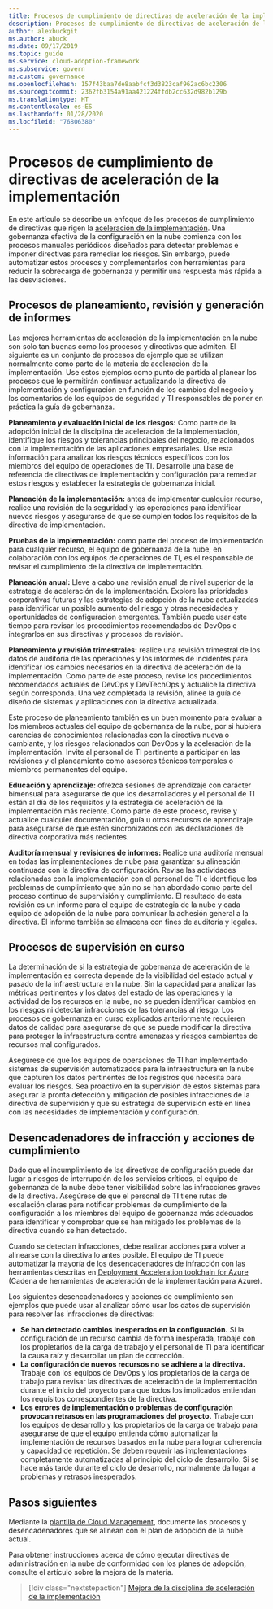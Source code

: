 ```yaml
---
title: Procesos de cumplimiento de directivas de aceleración de la implementación
description: Procesos de cumplimiento de directivas de aceleración de la implementación
author: alexbuckgit
ms.author: abuck
ms.date: 09/17/2019
ms.topic: guide
ms.service: cloud-adoption-framework
ms.subservice: govern
ms.custom: governance
ms.openlocfilehash: 157f43baa7de8aabfcf3d3823caf962ac6bc2306
ms.sourcegitcommit: 2362fb3154a91aa421224ffdb2cc632d982b129b
ms.translationtype: HT
ms.contentlocale: es-ES
ms.lasthandoff: 01/28/2020
ms.locfileid: "76806380"
---
```

# <a name="deployment-acceleration-policy-compliance-processes"></a>Procesos de cumplimiento de directivas de aceleración de la implementación

En este artículo se describe un enfoque de los procesos de cumplimiento de directivas que rigen la [aceleración de la implementación](./index.md). Una gobernanza efectiva de la configuración en la nube comienza con los procesos manuales periódicos diseñados para detectar problemas e imponer directivas para remediar los riesgos. Sin embargo, puede automatizar estos procesos y complementarlos con herramientas para reducir la sobrecarga de gobernanza y permitir una respuesta más rápida a las desviaciones.

## <a name="planning-review-and-reporting-processes"></a>Procesos de planeamiento, revisión y generación de informes

Las mejores herramientas de aceleración de la implementación en la nube son solo tan buenas como los procesos y directivas que admiten. El siguiente es un conjunto de procesos de ejemplo que se utilizan normalmente como parte de la materia de aceleración de la implementación. Use estos ejemplos como punto de partida al planear los procesos que le permitirán continuar actualizando la directiva de implementación y configuración en función de los cambios del negocio y los comentarios de los equipos de seguridad y TI responsables de poner en práctica la guía de gobernanza.

**Planeamiento y evaluación inicial de los riesgos:** Como parte de la adopción inicial de la disciplina de aceleración de la implementación, identifique los riesgos y tolerancias principales del negocio, relacionados con la implementación de las aplicaciones empresariales. Use esta información para analizar los riesgos técnicos específicos con los miembros del equipo de operaciones de TI. Desarrolle una base de referencia de directivas de implementación y configuración para remediar estos riesgos y establecer la estrategia de gobernanza inicial.

**Planeación de la implementación:** antes de implementar cualquier recurso, realice una revisión de la seguridad y las operaciones para identificar nuevos riesgos y asegurarse de que se cumplen todos los requisitos de la directiva de implementación.

**Pruebas de la implementación:** como parte del proceso de implementación para cualquier recurso, el equipo de gobernanza de la nube, en colaboración con los equipos de operaciones de TI, es el responsable de revisar el cumplimiento de la directiva de implementación.

**Planeación anual:** Lleve a cabo una revisión anual de nivel superior de la estrategia de aceleración de la implementación. Explore las prioridades corporativas futuras y las estrategias de adopción de la nube actualizadas para identificar un posible aumento del riesgo y otras necesidades y oportunidades de configuración emergentes. También puede usar este tiempo para revisar los procedimientos recomendados de DevOps e integrarlos en sus directivas y procesos de revisión.

**Planeamiento y revisión trimestrales:** realice una revisión trimestral de los datos de auditoría de las operaciones y los informes de incidentes para identificar los cambios necesarios en la directiva de aceleración de la implementación. Como parte de este proceso, revise los procedimientos recomendados actuales de DevOps y DevTechOps y actualice la directiva según corresponda. Una vez completada la revisión, alinee la guía de diseño de sistemas y aplicaciones con la directiva actualizada.

Este proceso de planeamiento también es un buen momento para evaluar a los miembros actuales del equipo de gobernanza de la nube, por si hubiera carencias de conocimientos relacionadas con la directiva nueva o cambiante, y los riesgos relacionados con DevOps y la aceleración de la implementación. Invite al personal de TI pertinente a participar en las revisiones y el planeamiento como asesores técnicos temporales o miembros permanentes del equipo.

**Educación y aprendizaje:** ofrezca sesiones de aprendizaje con carácter bimensual para asegurarse de que los desarrolladores y el personal de TI están al día de los requisitos y la estrategia de aceleración de la implementación más reciente. Como parte de este proceso, revise y actualice cualquier documentación, guía u otros recursos de aprendizaje para asegurarse de que estén sincronizados con las declaraciones de directiva corporativa más recientes.

**Auditoría mensual y revisiones de informes:** Realice una auditoría mensual en todas las implementaciones de nube para garantizar su alineación continuada con la directiva de configuración. Revise las actividades relacionadas con la implementación con el personal de TI e identifique los problemas de cumplimiento que aún no se han abordado como parte del proceso continuo de supervisión y cumplimiento. El resultado de esta revisión es un informe para el equipo de estrategia de la nube y cada equipo de adopción de la nube para comunicar la adhesión general a la directiva. El informe también se almacena con fines de auditoría y legales.

## <a name="ongoing-monitoring-processes"></a>Procesos de supervisión en curso

La determinación de si la estrategia de gobernanza de aceleración de la implementación es correcta depende de la visibilidad del estado actual y pasado de la infraestructura en la nube. Sin la capacidad para analizar las métricas pertinentes y los datos del estado de las operaciones y la actividad de los recursos en la nube, no se pueden identificar cambios en los riesgos ni detectar infracciones de las tolerancias al riesgo. Los procesos de gobernanza en curso explicados anteriormente requieren datos de calidad para asegurarse de que se puede modificar la directiva para proteger la infraestructura contra amenazas y riesgos cambiantes de recursos mal configurados.

Asegúrese de que los equipos de operaciones de TI han implementado sistemas de supervisión automatizados para la infraestructura en la nube que capturen los datos pertinentes de los registros que necesita para evaluar los riesgos. Sea proactivo en la supervisión de estos sistemas para asegurar la pronta detección y mitigación de posibles infracciones de la directiva de supervisión y que su estrategia de supervisión esté en línea con las necesidades de implementación y configuración.

## <a name="violation-triggers-and-enforcement-actions"></a>Desencadenadores de infracción y acciones de cumplimiento

Dado que el incumplimiento de las directivas de configuración puede dar lugar a riesgos de interrupción de los servicios críticos, el equipo de gobernanza de la nube debe tener visibilidad sobre las infracciones graves de la directiva. Asegúrese de que el personal de TI tiene rutas de escalación claras para notificar problemas de cumplimiento de la configuración a los miembros del equipo de gobernanza más adecuados para identificar y comprobar que se han mitigado los problemas de la directiva cuando se han detectado.

Cuando se detectan infracciones, debe realizar acciones para volver a alinearse con la directiva lo antes posible. El equipo de TI puede automatizar la mayoría de los desencadenadores de infracción con las herramientas descritas en [Deployment Acceleration toolchain for Azure](./toolchain.md) (Cadena de herramientas de aceleración de la implementación para Azure).

Los siguientes desencadenadores y acciones de cumplimiento son ejemplos que puede usar al analizar cómo usar los datos de supervisión para resolver las infracciones de directivas:

- **Se han detectado cambios inesperados en la configuración.** Si la configuración de un recurso cambia de forma inesperada, trabaje con los propietarios de la carga de trabajo y el personal de TI para identificar la causa raíz y desarrollar un plan de corrección.
- **La configuración de nuevos recursos no se adhiere a la directiva.** Trabaje con los equipos de DevOps y los propietarios de la carga de trabajo para revisar las directivas de aceleración de la implementación durante el inicio del proyecto para que todos los implicados entiendan los requisitos correspondientes de la directiva.
- **Los errores de implementación o problemas de configuración provocan retrasos en las programaciones del proyecto.** Trabaje con los equipos de desarrollo y los propietarios de la carga de trabajo para asegurarse de que el equipo entienda cómo automatizar la implementación de recursos basados en la nube para lograr coherencia y capacidad de repetición. Se deben requerir las implementaciones completamente automatizadas al principio del ciclo de desarrollo. Si se hace más tarde durante el ciclo de desarrollo, normalmente da lugar a problemas y retrasos inesperados.

## <a name="next-steps"></a>Pasos siguientes

Mediante la [plantilla de Cloud Management](./template.md), documente los procesos y desencadenadores que se alinean con el plan de adopción de la nube actual.

Para obtener instrucciones acerca de cómo ejecutar directivas de administración en la nube de conformidad con los planes de adopción, consulte el artículo sobre la mejora de la materia.

> [!div class="nextstepaction"]
> [Mejora de la disciplina de aceleración de la implementación](./discipline-improvement.md)
